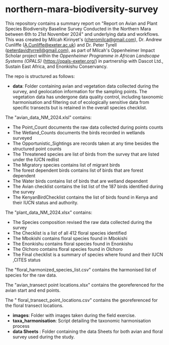 # northern-mara-biodiversity-survey
This repository contains a summary report on "Report on Avian and Plant Species Biodiversity Baseline Survey Conducted in the Northern Mara between 6th to 21st November 2024" and underlying data and workflows. This was created by Milcah Kirinyet's (cheromilca@gmail.com), Dr. Andrew Cunliffe (A.Cunliffe@exeter.ac.uk) and Dr. Peter Tyrell (peterdavidtyrrell@gmail.com), as part of Milcah's Oppenheimer Impact Scholar project within the *Oppenheimer Programme in African Landscape Systems (OPALS)* (https://opals-exeter.org/) in partnership with Dascot Ltd., Sustain East Africa, and Enonkishu Conservancy.

The repo is structured as follows:
- **data**: Folder containing avian and vegetation data collected during the survey, and geolocation information for the sampling points.
The vegetation data has undergone data quality control, including taxonomic harmonisation and filtering out of ecologically sensitive data from specific transects but is retained in the overall species checklist.

The "avian_data_NM_2024.xlsl" contains:

- The Point_Count documents the raw data collected during points counts
- The Wetland_Counts documents the birds recorded in wetlands surveyed
- The Opportunistic_Sightings are records taken at any time besides the structured point counts
- The Threatened species are list of birds from the survey that are listed under the IUCN redlist
- The Migratory species contains list of migrant birds
- The forest dependent birds contains list of birds that are forest dependent
- The Water birds contains list of birds that are wetland dependent
- The Avian checklist contains the list list of the 187 birds identified during the survey
- The KenyanBirdChecklist contains the list of birds found in Kenya and their IUCN status and authority.


The "plant_data_NM_2024.xlsx" contains:

- The Species composition revised the raw data collected during the survey
- The Checklist is a list of all 412 floral species identified
- The Mbokishi contains floral species found in Mbokishi 
- The Enonkishu contains floral species found in Enonkishu
- The Olchoro contains floral species found in Olchoro 
- The Final checklist is a summary of species where found and their IUCN ,CITES status

The "floral_harmonized_species_list.csv" contains the harmonised list of species for the raw data.

The "avian_transect point locations.xlsx" contains the georeferenced for the avian start and end points.

The " floral_transect_point_locations.csv" contains the georeferenced for the floral transect locations.

- **images**: Folder with images taken during the field exercise.
- **taxa_harmonisation**: Script detailing the taxonomic harmonisation process
- **data Sheets** : Folder containing the data Sheets for both avian and floral survey used during the study.

